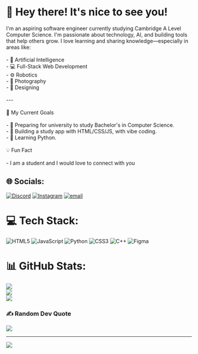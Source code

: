 # 👋 Hey there! It's nice to see you!
I'm an aspiring software engineer currently studying Cambridge A Level Computer Science. I'm passionate about technology, AI, and building tools that help others grow. I love learning and sharing knowledge—especially in areas like:<br><br>- 🧠 Artificial Intelligence<br>- 💻 Full-Stack Web Development<br>- ⚙️ Robotics <br>- 📸 Photography <br>-  🎨 Designing<br><br>---<br><br>🚀 My Current Goals<br><br>- 🌱 Preparing for university to study Bachelor's in Computer Science.<br>- 🧩 Building a study app with HTML/CSS/JS, with vibe coding.<br>- 🧠 Learning Python.<br><br>💡 Fun Fact<br><br>- I am a student and I would love to connect with you


## 🌐 Socials:
[![Discord](https://img.shields.io/badge/Discord-%237289DA.svg?logo=discord&logoColor=white)](https://discord.gg/https://discordapp.com/users/757509222270369834) [![Instagram](https://img.shields.io/badge/Instagram-%23E4405F.svg?logo=Instagram&logoColor=white)](https://instagram.com/md.shourov_hasan) [![email](https://img.shields.io/badge/Email-D14836?logo=gmail&logoColor=white)](mailto:shourov5275@gmail.com) 

# 💻 Tech Stack:
![HTML5](https://img.shields.io/badge/html5-%23E34F26.svg?style=flat&logo=html5&logoColor=white) ![JavaScript](https://img.shields.io/badge/javascript-%23323330.svg?style=flat&logo=javascript&logoColor=%23F7DF1E) ![Python](https://img.shields.io/badge/python-3670A0?style=flat&logo=python&logoColor=ffdd54) ![CSS3](https://img.shields.io/badge/css3-%231572B6.svg?style=flat&logo=css3&logoColor=white) ![C++](https://img.shields.io/badge/c++-%2300599C.svg?style=flat&logo=c%2B%2B&logoColor=white) ![Figma](https://img.shields.io/badge/figma-%23F24E1E.svg?style=flat&logo=figma&logoColor=white)
# 📊 GitHub Stats:
![](https://github-readme-stats.vercel.app/api?username=md-shourov-hasan&theme=dark&hide_border=false&include_all_commits=false&count_private=false)<br/>
![](https://nirzak-streak-stats.vercel.app/?user=md-shourov-hasan&theme=dark&hide_border=false)<br/>
![](https://github-readme-stats.vercel.app/api/top-langs/?username=md-shourov-hasan&theme=dark&hide_border=false&include_all_commits=false&count_private=false&layout=compact)

### ✍️ Random Dev Quote
![](https://quotes-github-readme.vercel.app/api?type=horizontal&theme=radical)

---
[![](https://visitcount.itsvg.in/api?id=md-shourov-hasan&icon=0&color=0)](https://visitcount.itsvg.in)

<!-- Proudly created with GPRM ( https://gprm.itsvg.in ) -->
